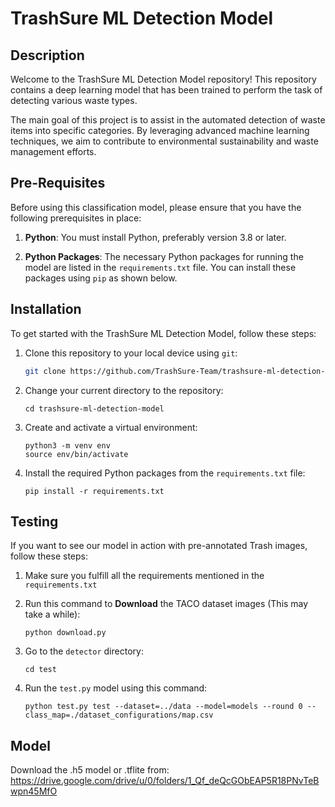 # TrashSure ML Detection Model

## Description
Welcome to the TrashSure ML Detection Model repository! This repository contains a deep learning model that has been trained to perform the task of detecting various waste types.

The main goal of this project is to assist in the automated detection of waste items into specific categories. By leveraging advanced machine learning techniques, we aim to contribute to environmental sustainability and waste management efforts.

## Pre-Requisites

Before using this classification model, please ensure that you have the following prerequisites in place:

1. **Python**: You must install Python, preferably version 3.8 or later.

2. **Python Packages**: The necessary Python packages for running the model are listed in the `requirements.txt` file. You can install these packages using `pip` as shown below.


## Installation

To get started with the TrashSure ML Detection Model, follow these steps:

1. Clone this repository to your local device using `git`:

    ```bash
    git clone https://github.com/TrashSure-Team/trashsure-ml-detection-model.git

2. Change your current directory to the repository:

   ```
   cd trashsure-ml-detection-model
   ```

3. Create and activate a virtual environment:

   ```
   python3 -m venv env
   source env/bin/activate
   ```
4. Install the required Python packages from the `requirements.txt` file:
   ```
   pip install -r requirements.txt

## Testing

If you want to see our model in action with pre-annotated Trash images, follow these steps:

1. Make sure you fulfill all the requirements mentioned in the `requirements.txt` 

2. Run this command to <b>Download</b> the TACO dataset images (This may take a while):

    ```
    python download.py
    ```

3. Go to the `detector` directory:

    ```
    cd test
    ```
4. Run the `test.py` model using this command:

    ```
    python test.py test --dataset=../data --model=models --round 0 --class_map=./dataset_configurations/map.csv
    ```

## Model
Download the .h5 model or .tflite from:
https://drive.google.com/drive/u/0/folders/1_Qf_deQcGObEAP5R18PNvTeBwpn45MfO
